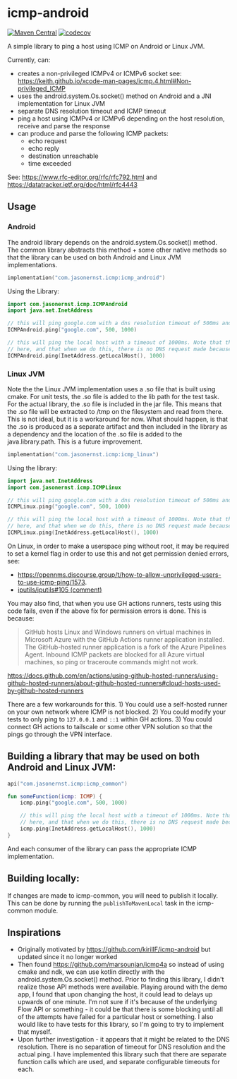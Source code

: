 # icmp-android 
[![Maven Central](https://img.shields.io/maven-central/v/com.jasonernst.icmp/icmp_common?style=flat&logo=maven&label=maven-central&color=blue)](https://central.sonatype.com/artifact/com.jasonernst.icmp/icmp_common/overview)
[![codecov](https://codecov.io/gh/compscidr/icmp/graph/badge.svg?token=RybCFQyDaH)](https://codecov.io/gh/compscidr/icmp)

A simple library to ping a host using ICMP on Android or Linux JVM.

Currently, can:
- creates a non-privileged ICMPv4 or ICMPv6 socket see: https://keith.github.io/xcode-man-pages/icmp.4.html#Non-privileged_ICMP
- uses the android.system.Os.socket() method on Android and a JNI implementation for Linux JVM
- separate DNS resolution timeout and ICMP timeout
- ping a host using ICMPv4 or ICMPv6 depending on the host resolution, receive and parse the response
- can produce and parse the following ICMP packets:
  - echo request
  - echo reply
  - destination unreachable
  - time exceeded

See: https://www.rfc-editor.org/rfc/rfc792.html and https://datatracker.ietf.org/doc/html/rfc4443

## Usage

### Android
The android library depends on the android.system.Os.socket() method. The common library abstracts
this method + some other native methods so that the library can be used on both Android and Linux
JVM implementations.
```kotlin
implementation("com.jasonernst.icmp:icmp_android")
```

Using the Library:
```kotlin
import com.jasonernst.icmp.ICMPAndroid 
import java.net.InetAddress

// this will ping google.com with a dns resolution timeout of 500ms and an ICMP timeout of 1000ms
ICMPAndroid.ping("google.com", 500, 1000)

// this will ping the local host with a timeout of 1000ms. Note that the InetAddress object is used
// here, and that when we do this, there is no DNS request made because we already have the IP address
ICMPAndroid.ping(InetAddress.getLocalHost(), 1000)
```

### Linux JVM
Note the the Linux JVM implementation uses a .so file that is built using cmake. For unit tests,
the .so file is added to the lib path for the test task. For the actual library, the .so file is
included in the jar file. This means that the .so file will be extracted to /tmp on the filesystem
and read from there. This is not ideal, but it is a workaround for now. What should happen, is that
the .so is produced as a separate artifact and then included in the library as a dependency and the
location of the .so file is added to the java.library.path. This is a future improvement.

```kotlin
implementation("com.jasonernst.icmp:icmp_linux")
```

Using the library:
```kotlin
import java.net.InetAddress
import com.jasonernst.icmp.ICMPLinux

// this will ping google.com with a dns resolution timeout of 500ms and an ICMP timeout of 1000ms
ICMPLinux.ping("google.com", 500, 1000)

// this will ping the local host with a timeout of 1000ms. Note that the InetAddress object is used
// here, and that when we do this, there is no DNS request made because we already have the IP address
ICMPLinux.ping(InetAddress.getLocalHost(), 1000)
```

On Linux, in order to make a userspace ping without root, it may be required to set a kernel flag
in order to use this and not get permission denied errors, see:
- https://opennms.discourse.group/t/how-to-allow-unprivileged-users-to-use-icmp-ping/1573.
- [iputils/iputils#105 (comment)](https://github.com/iputils/iputils/issues/105#issuecomment-431475908)

You may also find, that when you use GH actions runners, tests using this code fails, even if
the above fix for permission errors is done. This is because:

> GitHub hosts Linux and Windows runners on virtual machines in Microsoft Azure with the GitHub Actions runner application installed. The GitHub-hosted runner application is a fork of the Azure Pipelines Agent. Inbound ICMP packets are blocked for all Azure virtual machines, so ping or traceroute commands might not work.

https://docs.github.com/en/actions/using-github-hosted-runners/using-github-hosted-runners/about-github-hosted-runners#cloud-hosts-used-by-github-hosted-runners

There are a few workarounds for this. 1) You could use a self-hosted runner on your own network 
where ICMP is not blocked. 2) You could modify your tests to only ping to `127.0.0.1` and `::1`
within GH actions. 3) You could connect GH actions to tailscale or some other VPN solution so
that the pings go through the VPN interface.

## Building a library that may be used on both Android and Linux JVM:
```kotlin
api("com.jasonernst.icmp:icmp_common")
```

```kotlin
fun someFunction(icmp: ICMP) {
    icmp.ping("google.com", 500, 1000)

    // this will ping the local host with a timeout of 1000ms. Note that the InetAddress object is used
    // here, and that when we do this, there is no DNS request made because we already have the IP address
    icmp.ping(InetAddress.getLocalHost(), 1000)
}
```
And each consumer of the library can pass the appropriate ICMP implementation.

## Building locally:
If changes are made to icmp-common, you will need to publish it locally. 
This can be done by running the `publishToMavenLocal` task in the icmp-common module.

## Inspirations
- Originally motivated by https://github.com/kirillF/icmp-android but updated since it no longer
  worked
- Then found https://github.com/marsounjan/icmp4a so instead of using cmake and ndk, we can use
  kotlin directly with the android.system.Os.socket() method. Prior to finding this library, I
  didn't realize those API methods were available. Playing around with the demo app, I found that
  upon changing the host, it could lead to delays up upwards of one minute. I'm not sure if it's
  because of the underlying Flow API or something - it could be that there is some blocking until
  all of the attempts have failed for a particular host or something. I also would like to have
  tests for this library, so I'm going to try to implement that myself.
- Upon further investigation - it appears that it might be related to the DNS resolution. There is
  no separation of timeout for DNS resolution and the actual ping. I have implemented this library
  such that there are separate function calls which are used, and separate configurable timeouts for
  each.
